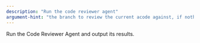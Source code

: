 ```yaml
---
description: "Run the code reviewer agent"
argument-hint: "the branch to review the current acode against, if nothing this is DEV"
---
```


Run the Code Reviewer Agent and output its results. 